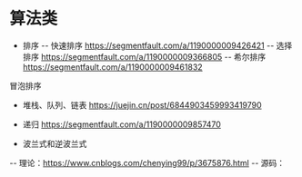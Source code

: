 # 算法类

- 排序
-- 快速排序 https://segmentfault.com/a/1190000009426421
-- 选择排序 https://segmentfault.com/a/1190000009366805
-- 希尔排序 https://segmentfault.com/a/1190000009461832

冒泡排序


- 堆栈、队列、链表
https://juejin.cn/post/6844903459993419790

- 递归
https://segmentfault.com/a/1190000009857470

- 波兰式和逆波兰式

-- 理论：https://www.cnblogs.com/chenying99/p/3675876.html
-- 源码：
